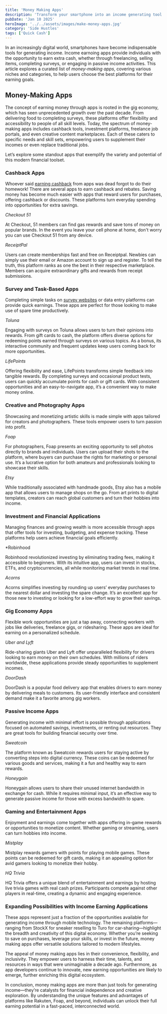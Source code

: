 ```yaml
---
title: 'Money Making Apps'
description: 'Transform your smartphone into an income generating tool. Explore top app niches, benefits, challenges, and tips for maximizing earnings.'
pubDate: 'Jan 10 2025'
heroImage: '../../assets/images/make-money-apps.jpg'
category: 'Side Hustles'
tags: ['Quick Cash']
---
```


In an increasingly digital world, smartphones have become indispensable tools for generating income. Income earnoing apps provide individuals with the opportunity to earn extra cash, whether through freelancing, selling items, completing surveys, or engaging in passive income activities. This article explores a curated list of _money-making apps_, covering various niches and categories, to help users choose the best platforms for their earning goals.

## Money-Making Apps

The concept of earning money through apps is rooted in the gig economy, which has seen unprecedented growth over the past decade. From delivering food to completing surveys, these platforms offer flexibility and accessibility to people of all skill levels. Today, the spectrum of money-making apps includes cashback tools, investment platforms, freelance job portals, and even creative content marketplaces. Each of these caters to specific needs and skill sets, empowering users to supplement their incomes or even replace traditional jobs.

Let’s explore some standout apps that exemplify the variety and potential of this modern financial toolset.

### Cashback Apps

Whoever said [earning cashback](/blog/earn-cash-back) from apps was dead forgot to do their homework! There are several apps to earn cashback and rebates. Saving money has become much easier with apps that reward users for purchases, offering cashback or discounts. These platforms turn everyday spending into opportunities for extra savings.

_Checkout 51_

At Checkout, 51 members can find gas rewards and save tons of money on popular brands. In the event you leave your cell phone at home, don't worry you can use Checkout 51 from any device.

_ReceiptPal_

Users can create memberships fast and free on Receiptpal. Newbies can simply use their email or Amazon account to sign up and register. To tell the truth, this platform ranks as one the best in their respective marketplace. Members can acquire extraordinary gifts and rewards from receipt submissions.

### Survey and Task-Based Apps

Completing simple tasks on [survey websites](/blog/best-survey-sites) or data entry platforms can provide quick earnings. These apps are perfect for those looking to make use of spare time productively.

_Toluna_

Engaging with surveys on Toluna allows users to turn their opinions into rewards. From gift cards to cash, the platform offers diverse options for redeeming points earned through surveys on various topics. As a bonus, its interactive community and frequent updates keep users coming back for more opportunities.

_LifePoints_

Offering flexibility and ease, LifePoints transforms simple feedback into tangible rewards. By completing surveys and occasional product tests, users can quickly accumulate points for cash or gift cards. With consistent opportunities and an easy-to-navigate app, it’s a convenient way to make money online.

### Creative and Photography Apps

Showcasing and monetizing artistic skills is made simple with apps tailored for creators and photographers. These tools empower users to turn passion into profit.

_Foap_

For photographers, Foap presents an exciting opportunity to sell photos directly to brands and individuals. Users can upload their shots to the platform, where buyers can purchase the rights for marketing or personal use. It’s a lucrative option for both amateurs and professionals looking to showcase their skills.

_Etsy_

While traditionally associated with handmade goods, Etsy also has a mobile app that allows users to manage shops on the go. From art prints to digital templates, creators can reach global customers and turn their hobbies into income.

### Investment and Financial Applications

Managing finances and growing wealth is more accessible through apps that offer tools for investing, budgeting, and expense tracking. These platforms help users achieve financial goals efficiently.

\*Robinhood

Robinhood revolutionized investing by eliminating trading fees, making it accessible to beginners. With its intuitive app, users can invest in stocks, ETFs, and cryptocurrencies, all while monitoring market trends in real time.

_Acorns_

Acorns simplifies investing by rounding up users’ everyday purchases to the nearest dollar and investing the spare change. It’s an excellent app for those new to investing or looking for a low-effort way to grow their savings.

### Gig Economy Apps

Flexible work opportunities are just a tap away, connecting workers with jobs like deliveries, freelance gigs, or ridesharing. These apps are ideal for earning on a personalized schedule.

_Uber and Lyft_

Ride-sharing giants Uber and Lyft offer unparalleled flexibility for drivers looking to earn money on their own schedules. With millions of riders worldwide, these applications provide steady opportunities to supplement incomes.

_DoorDash_

DoorDash is a popular food delivery app that enables drivers to earn money by delivering meals to customers. Its user-friendly interface and consistent demand make it a favorite among gig workers.

### Passive Income Apps

Generating income with minimal effort is possible through applications focused on automated savings, investments, or renting out resources. They are great tools for building financial security over time.

_Sweatcoin_

The platform known as Sweatcoin rewards users for staying active by converting steps into digital currency. These coins can be redeemed for various goods and services, making it a fun and healthy way to earn rewards.

_Honeygain_

Honeygain allows users to share their unused internet bandwidth in exchange for cash. While it requires minimal input, it’s an effective way to generate passive income for those with excess bandwidth to spare.

### Gaming and Entertainment Apps

Enjoyment and earnings come together with apps offering in-game rewards or opportunities to monetize content. Whether gaming or streaming, users can turn hobbies into income.

_Mistplay_

Mistplay rewards gamers with points for playing mobile games. These points can be redeemed for gift cards, making it an appealing option for avid gamers looking to monetize their hobby.

_HQ Trivia_

HQ Trivia offers a unique blend of entertainment and earnings by hosting live trivia games with real cash prizes. Participants compete against other players in real-time, creating a dynamic and engaging experience.

### Expanding Possibilities with Income Earning Applications

These apps represent just a fraction of the opportunities available for generating income through mobile technology. The remaining platforms—ranging from StockX for sneaker reselling to Turo for car-sharing—highlight the breadth and creativity of this digital economy. Whether you’re seeking to save on purchases, leverage your skills, or invest in the future, money making apps offer versatile solutions tailored to modern lifestyles.

The appeal of money making apps lies in their convenience, flexibility, and inclusivity. They empower users to harness their time, talents, and resources in ways that were unimaginable a decade ago. Furthermore, as app developers continue to innovate, new earning opportunities are likely to emerge, further enriching this digital ecosystem.

In conclusion, money making apps are more than just tools for generating income—they’re catalysts for financial independence and creative exploration. By understanding the unique features and advantages of platforms like Rakuten, Foap, and beyond, individuals can unlock their full earning potential in a fast-paced, interconnected world.
